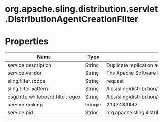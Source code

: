 # org.apache.sling.distribution.servlet.DistributionAgentCreationFilter

# Properties

| Name | Type | Value |
| ---- | ---- | ----- |
| service.description | String | Duplicate replication agents IDs checking Filter |
| service.vendor | String | The Apache Software Foundation |
| sling.filter.scope | String | request |
| sling.filter.pattern | String | /libs/sling/distribution/settings/agents/.* |
| osgi.http.whiteboard.filter.regex | String | /libs/sling/distribution/settings/agents/.* |
| service.ranking | Integer | 2147483647 |
| service.pid | String | org.apache.sling.distribution.servlet.DistributionAgentCreationFilter |
